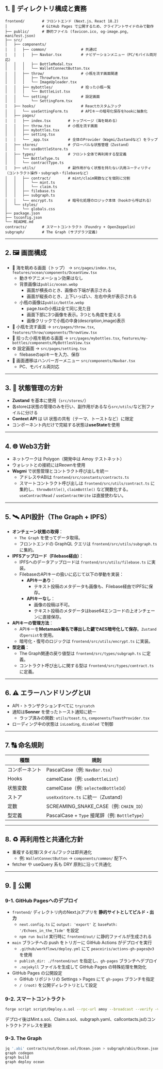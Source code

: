 ## 1. 📁 ディレクトリ構成と責務

```
frontend/        # フロントエンド (Next.js、React 18.2)
│                # GitHub Pages で公開するため、クライアントサイドのみで動作
├── public/      # 静的ファイル (favicon.ico, og-image.png, manifest.json)
├── src/
│   ├── components/
│   │   ├── common/                # 共通UI
│   │   │   ├── Navbar.tsx         # ナビゲーションメニュー（PC/モバイル両対応）
│   │   │   ├── BottleModal.tsx
│   │   │   └── WalletConnectButton.tsx
│   │   ├── throw/                 # 小瓶を流す画面関連
│   │   │   ├── ThrowForm.tsx
│   │   │   └── ImageUploader.tsx
│   │   ├── mybottles/             # 拾った小瓶一覧
│   │   │   └── BottleList.tsx
│   │   └── setting/               # 設定画面
│   │       └── SettingForm.tsx
│   ├── hooks/                     # Reactカスタムフック
│   │   └── useSettingForm.ts      # APIキーの暗号化保存をhookに抽象化
│   ├── pages/
│   │   ├── index.tsx        # トップページ（海を眺める）
│   │   ├── throw.tsx        # 小瓶を流す画面
│   │   ├── mybottles.tsx
│   │   ├── setting.tsx
│   │   └── _app.tsx         # 全体のProvider（Wagmi/Zustandなど）をラップ
│   ├── stores/              # グローバルな状態管理（Zustand）
│   │   └── useBottleStore.ts
│   ├── types/               # フロント全体で再利用する型定義
│   │   └── BottleType.ts
│   │   └── contractType.ts
│   ├── utils/               # 副作用がなく状態を持たない汎用ユーティリティ（コントラクト操作・subgraph・filebaseなど）
│   │   ├── contract/        # mint/claim関数などを個別に分割
│   │   │   └── mint.ts
│   │   │   └── claim.ts
│   │   ├── filebase.ts
│   │   ├── subgraph.ts
│   │   └── encrypt.ts       # 暗号化処理のロジック本体（hookから呼ばれる）
│   └── styles/
│       └── globals.css
├── package.json
├── tsconfig.json
└── README.md
contracts/       # スマートコントラクト（Foundry + OpenZeppelin）
subgraph/        # The Graph (サブグラフ定義)

```

---

## 2. 🖼️ 画面構成

- 🌊 海を眺める画面（トップ） → `src/pages/index.tsx`, `features/ocean/components/OceanView.tsx`
    - 動きやアニメーション効果はなし
    - 背景画像は`public/ocean.webp`
        - 画面が横長のとき、画像の下端が表示される
        - 画面が縦長のとき、上下いっぱい、左右中央が表示される
    - 小瓶の画像は`public/bottle.webp`
        - page.tsxの小瓶は全て同じ見た目
        - 画面下部に3つ画像を表示。3つとも角度を変える
        - 画像クリックで小瓶の中身(description,image)表示
- 📝 小瓶を流す画面 → `src/pages/throw.tsx`, `features/throw/components/ThrowView.tsx`
- 📜 拾った小瓶を眺める画面 → `src/pages/mybottles.tsx`, `features/my-bottles/components/MyBottlesView.tsx`
- ⚙️ 設定画面 → `src/pages/setting.tsx`
    - filebaseのapiキーを入力、保存
- 🍔 画面遷移はハンバーガーメニュー `src/components/Navbar.tsx`
    - PC、モバイル両対応

---

## 3. 🧠 状態管理の方針

- **Zustand** を基本に使用（`src/stores/`）
- 各storeは状態の管理のみを行い、副作用があるなら`src/utils/`など別ファイルに分ける
- **Context API** は UI 状態の共有（テーマ、トーストなど）に限定
- コンポーネント内だけで完結する状態は**useState**を使用

---

## 4. 🌐 Web3方針

- ネットワークは Polygon（開発中は Amoy テストネット）
- ウォレットとの接続にはReownを使用
- **Wagmi** で状態管理とコントラクト呼び出しを統一
    - アドレスやABIは `frontend/src/constants/contracts.ts`
    - スマートコントラクト呼び出しは `frontend/src/utils/contract.ts` に集約し、`throwBottle()`, `claimBottle()` など関数化する。`useContractRead` / `useContractWrite` は直接使わない。

---

## 5. 🛰️ API設計（The Graph + IPFS）

- **オンチェーン状態の取得**：
    - `The Graph` を使ってデータ取得。
    - フロントエンドの GraphQL クエリは `frontend/src/utils/subgraph.ts` に集約。
- **IPFSアップロード（Filebase経由）**：
    - IPFSへのデータアップロードは `frontend/src/utils/filebase.ts` に実装。
    - FilebaseのAPIキーの扱いに応じて以下の挙動を実装：
        - **APIキーあり**：
            - テキスト投稿のメタデータも画像も、Filebase経由でIPFSに保存。
        - **APIキーなし**：
            - 画像の投稿は不可。
            - テキスト投稿のメタデータはbase64エンコードの上オンチェーンに直接保存。
- **APIキーの管理方法**：
    - APIキーを**Metamask署名で導出した鍵でAES暗号化して保存**。`Zustand`の`persist`を使用。
    - 暗号化・復号のロジックは `frontend/src/utils/encrypt.ts` に実装。
- **型定義**：
    - The Graph関連の戻り値型は `frontend/src/types/subgraph.ts` に定義。
    - コントラクト呼び出しに関する型は `frontend/src/types/contract.ts` に定義。

---

## 6. ⚠️ エラーハンドリングとUI

- API・トランザクションすべてに `try/catch`
- 通知は**Sonner** を使ったトースト通知に統一
    - ラップ済みの関数: `utils/toast.ts`, `components/ToastProvider.tsx`
- ローディング中の状態は `isLoading`, `disabled` で制御

---

## 7. 🔠 命名規則

| 種類 | 規則 |
| --- | --- |
| コンポーネント | PascalCase（例: `NavBar.tsx`） |
| Hooks | camelCase（例: `useBottleList`） |
| 状態変数 | camelCase（例: `selectedBottleId`） |
| ストア | `useXxxStore.ts` に統一（Zustand） |
| 定数 | SCREAMING_SNAKE_CASE（例: `CHAIN_ID`） |
| 型定義 | PascalCase + `Type` 接尾辞（例: `BottleType`） |

---

## 8. ♻️ 再利用性と共通化方針

- 重複する処理/スタイル/フックは即共通化
    - 例: `WalletConnectButton` → `components/common/` 配下へ
- fetcher や useQuery 系も DRY 原則に沿って共通化

---

## 9. 🚀 公開

### 9-1. GitHub Pagesへのデプロイ

- `frontend/` ディレクトリ内のNext.jsアプリを **静的サイトとしてビルド・出力**
    - `next.config.ts` に `output: 'export'` と `basePath: '/Echoes_in_the_Tide'` を設定
    - `npm run build` 実行時に `frontend/out/` に静的ファイルが生成される
- `main` ブランチへの push をトリガーに GitHub Actions がデプロイを実行
    - `.github/workflows/deploy.yml` にて `peaceiris/actions-gh-pages@v3` を使用
    - `publish_dir: ./frontend/out` を指定し、`gh-pages` ブランチへデプロイ
    - `.nojekyll` ファイルを生成して GitHub Pages の特殊処理を無効化
- GitHub Pages の公開設定
    - GitHub リポジトリの Settings > Pages にて `gh-pages` ブランチを指定
    - `/ (root)` を公開ディレクトリとして設定

### 9-2. スマートコントラクト

```bash
forge script script/Deploy.s.sol --rpc-url amoy --broadcast --verify -vvvv

```

デプロイ後はMint.s.sol、Claim.s.sol、subgraph.yaml、callcontacts.jsのコントラクトアドレスを更新

### 9-3. **The Graph**

```bash
jq '.abi' contracts/out/Ocean.sol/Ocean.json > subgraph/abis/Ocean.json
graph codegen
graph build
graph deploy ocean

```
